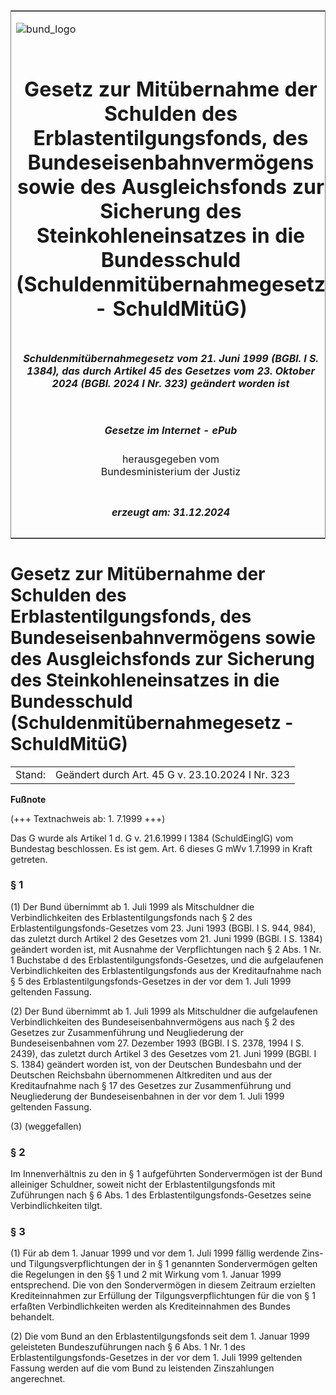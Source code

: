 <span id="DECKBLATT.html"></span>

<table border="0" frame="border" width="100%">

<tr valign="top">

<td align="left">

![bund\_logo](BfJ_2021_Web_de_de.gif)

</td>

<td align="right">

 

</td>

</tr>

<tr align="center" valign="middle">

<td colspan="2">

# Gesetz zur Mitübernahme der Schulden des Erblastentilgungsfonds, des Bundeseisenbahnvermögens sowie des Ausgleichsfonds zur Sicherung des Steinkohleneinsatzes in die Bundesschuld (Schuldenmitübernahmegesetz - SchuldMitüG)

</td>

</tr>

<tr align="center" valign="middle">

<td colspan="2">

##### Schuldenmitübernahmegesetz vom 21. Juni 1999 (BGBl. I S. 1384), das durch Artikel 45 des Gesetzes vom 23. Oktober 2024 (BGBl. 2024 I Nr. 323) geändert worden ist

</td>

</tr>

<tr align="center" valign="middle">

<td colspan="2">

  
  

##### Gesetze im Internet - ePub  
  
herausgegeben vom  
Bundesministerium der Justiz

</td>

</tr>

<tr align="center" valign="bottom">

<td colspan="2">

  
  

##### erzeugt am: 31.12.2024

</td>

</tr>

</table>

<span id="BJNR138410999.html"></span>

# Gesetz zur Mitübernahme der Schulden des Erblastentilgungsfonds, des Bundeseisenbahnvermögens sowie des Ausgleichsfonds zur Sicherung des Steinkohleneinsatzes in die Bundesschuld (Schuldenmitübernahmegesetz - SchuldMitüG)

<div>

<div class="jnhtml">

|        |                                                  |
| ------ | ------------------------------------------------ |
| Stand: | Geändert durch Art. 45 G v. 23.10.2024 I Nr. 323 |

</div>

</div>

<div>

  
**Fußnote**

<div class="jnhtml">

<div>

<div class="jurAbsatz">

(+++ Textnachweis ab: 1. 7.1999 +++)

</div>

<div class="jurAbsatz">

  
Das G wurde als Artikel 1 d. G v. 21.6.1999 I 1384 (SchuldEinglG) vom
Bundestag beschlossen. Es ist gem. Art. 6 dieses G mWv 1.7.1999 in Kraft
getreten.

</div>

</div>

</div>

</div>

<span id="BJNR138410999BJNE000101311.html"></span>

### § 1  

<div>

<div class="jnhtml">

<div>

<div class="jurAbsatz">

(1) Der Bund übernimmt ab 1. Juli 1999 als Mitschuldner die
Verbindlichkeiten des Erblastentilgungsfonds nach § 2 des
Erblastentilgungsfonds-Gesetzes vom 23. Juni 1993 (BGBl. I S. 944, 984),
das zuletzt durch Artikel 2 des Gesetzes vom 21. Juni 1999 (BGBl. I S.
1384) geändert worden ist, mit Ausnahme der Verpflichtungen nach § 2
Abs. 1 Nr. 1 Buchstabe d des Erblastentilgungsfonds-Gesetzes, und die
aufgelaufenen Verbindlichkeiten des Erblastentilgungsfonds aus der
Kreditaufnahme nach § 5 des Erblastentilgungsfonds-Gesetzes in der vor
dem 1. Juli 1999 geltenden Fassung.

</div>

<div class="jurAbsatz">

(2) Der Bund übernimmt ab 1. Juli 1999 als Mitschuldner die
aufgelaufenen Verbindlichkeiten des Bundeseisenbahnvermögens aus nach §
2 des Gesetzes zur Zusammenführung und Neugliederung der
Bundeseisenbahnen vom 27. Dezember 1993 (BGBl. I S. 2378, 1994 I S.
2439), das zuletzt durch Artikel 3 des Gesetzes vom 21. Juni 1999 (BGBl.
I S. 1384) geändert worden ist, von der Deutschen Bundesbahn und der
Deutschen Reichsbahn übernommenen Altkrediten und aus der Kreditaufnahme
nach § 17 des Gesetzes zur Zusammenführung und Neugliederung der
Bundeseisenbahnen in der vor dem 1. Juli 1999 geltenden Fassung.

</div>

<div class="jurAbsatz">

(3) (weggefallen)

</div>

</div>

</div>

</div>

<span id="BJNR138410999BJNE000200305.html"></span>

### § 2  

<div>

<div class="jnhtml">

<div>

<div class="jurAbsatz">

Im Innenverhältnis zu den in § 1 aufgeführten Sondervermögen ist der
Bund alleiniger Schuldner, soweit nicht der Erblastentilgungsfonds mit
Zuführungen nach § 6 Abs. 1 des Erblastentilgungsfonds-Gesetzes seine
Verbindlichkeiten tilgt.

</div>

</div>

</div>

</div>

<span id="BJNR138410999BJNE000300305.html"></span>

### § 3  

<div>

<div class="jnhtml">

<div>

<div class="jurAbsatz">

(1) Für ab dem 1. Januar 1999 und vor dem 1. Juli 1999 fällig werdende
Zins- und Tilgungsverpflichtungen der in § 1 genannten Sondervermögen
gelten die Regelungen in den §§ 1 und 2 mit Wirkung vom 1. Januar 1999
entsprechend. Die von den Sondervermögen in diesem Zeitraum erzielten
Krediteinnahmen zur Erfüllung der Tilgungsverpflichtungen für die von §
1 erfaßten Verbindlichkeiten werden als Krediteinnahmen des Bundes
behandelt.

</div>

<div class="jurAbsatz">

(2) Die vom Bund an den Erblastentilgungsfonds seit dem 1. Januar 1999
geleisteten Bundeszuführungen nach § 6 Abs. 1 Nr. 1 des
Erblastentilgungsfonds-Gesetzes in der vor dem 1. Juli 1999 geltenden
Fassung werden auf die vom Bund zu leistenden Zinszahlungen angerechnet.

</div>

</div>

</div>

</div>
